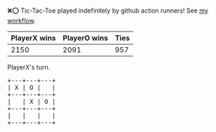 :x::o: Tic-Tac-Toe played indefinitely by github action runners! See [my workflow](.github/workflows/play.yaml).

|PlayerX wins|PlayerO wins|Ties|
|-|-|-|
|2150|2091|957|

PlayerX's turn.

<pre>
+---+---+---+
| X | O |   |
+---+---+---+
|   | X | O |
+---+---+---+
|   |   |   |
+---+---+---+
</pre>
